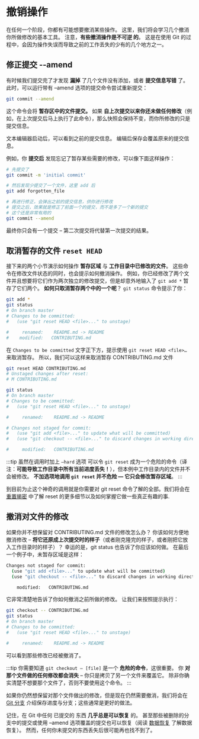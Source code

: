 # 撤销操作

在任何一个阶段，你都有可能想要撤消某些操作。 这里，我们将会学习几个撤消你所做修改的基本工具。 注意，**有些撤消操作是不可逆 的**。 这是在使用 Git 的过程中，会因为操作失误而导致之前的工作丢失的少有的几个地方之一。

## 修正提交 --amend

有时候我们提交完了才发现 **漏掉** 了几个文件没有添加，或者 **提交信息写错** 了。 此时，可以运行带有 –amend 选项的提交命令尝试重新提交：

```sh
git commit --amend
```

这个命令会将 **暂存区中的文件提交。** 如果 **自上次提交以来你还未做任何修改**（例如，在上次提交后马上执行了此命令），那么快照会保持不变，而你所修改的只是提交信息。

文本编辑器启动后，可以看到之前的提交信息。 编辑后保存会覆盖原来的提交信息。

例如，你 **提交后** 发现忘记了暂存某些需要的修改，可以像下面这样操作：

```sh
# 先提交了
git commit -m 'initial commit'   

# 然后发现少提交了一个文件，这里 add 后
git add forgotten_file

# 再进行修正，会弹出之前的提交信息，供你进行修改
# 提交之后，效果就是修正了前面一个的提交，而不是多了一个新的提交
# 这个还是非常有用的
git commit --amend
```

最终你只会有一个提交 – 第二次提交将代替第一次提交的结果。

## 取消暂存的文件 `reset HEAD`

接下来的两个小节演示如何操作 **暂存区域** 与 **工作目录中已修改的文件**。 这些命令在修改文件状态的同时，也会提示如何撤消操作。 例如，你已经修改了两个文件并且想要将它们作为两次独立的修改提交，但是却意外地输入了 `git add *` 暂存了它们两个。 **如何只取消暂存两个中的一个呢**？ `git status` 命令提示了你：

```sh
git add *
git status
# On branch master
# Changes to be committed:
#   (use "git reset HEAD <file>..." to unstage)

#     renamed:    README.md -> README
#    modified:   CONTRIBUTING.md
```

在 `Changes to be committed` 文字正下方，提示使用 `git reset HEAD <file>…` 来取消暂存。 所以，我们可以这样来取消暂存 CONTRIBUTING.md 文件

```sh
git reset HEAD CONTRIBUTING.md
# Unstaged changes after reset:
# M	CONTRIBUTING.md

git status
# On branch master
# Changes to be committed:
#   (use "git reset HEAD <file>..." to unstage)

#     renamed:    README.md -> README

# Changes not staged for commit:
#   (use "git add <file>..." to update what will be committed)
#   (use "git checkout -- <file>..." to discard changes in working directory)

#     modified:   CONTRIBUTING.md
```

:::tip
虽然在调用时加上 `–hard` 选项 可以令 `git reset` 成为一个危险的命令（译注：**可能导致工作目录中所有当前进度丢失！**），但本例中工作目录内的文件并不会被修改。 **不加选项地调用 `git reset` 并不危险 — 它只会修改暂存区域**。
:::

到目前为止这个神奇的调用就是你需要对 git reset 命令了解的全部。我们将会在 [重置揭密](https://git-scm.com/book/zh/v2/Git-%E5%B7%A5%E5%85%B7-%E9%87%8D%E7%BD%AE%E6%8F%AD%E5%AF%86) 中了解 reset 的更多细节以及如何掌握它做一些真正有趣的事.

## 撤消对文件的修改

如果你并不想保留对 CONTRIBUTING.md 文件的修改怎么办？ 你该如何方便地撤消修改 – **将它还原成上次提交时的样子**（或者刚克隆完的样子，或者刚把它放入工作目录时的样子）？ 幸运的是，git status 也告诉了你应该如何做。 在最后一个例子中，未暂存区域是这样：

```sh
Changes not staged for commit:
  (use "git add <file>..." to update what will be committed)
  (use "git checkout -- <file>..." to discard changes in working directory)

    modified:   CONTRIBUTING.md
```

它非常清楚地告诉了你如何撤消之前所做的修改。 让我们来按照提示执行：

```sh
git checkout -- CONTRIBUTING.md
git status
# On branch master
# Changes to be committed:
#   (use "git reset HEAD <file>..." to unstage)

#     renamed:    README.md -> README
```

可以看到那些修改已经被撤消了。

:::tip
你需要知道 `git checkout — [file]` 是一个 **危险的命令**，这很重要。 你 **对那个文件做的任何修改都会消失** – 你只是拷贝了另一个文件来覆盖它。 除非你确实清楚不想要那个文件了，否则不要使用这个命令。
:::

如果你仍然想保留对那个文件做出的修改，但是现在仍然需要撤消，我们将会在 [Git 分支](https://git-scm.com/book/zh/v2/Git-%E5%88%86%E6%94%AF-%E5%88%86%E6%94%AF%E7%AE%80%E4%BB%8B) 介绍保存进度与分支；这些通常是更好的做法。

记住，在 Git 中任何 已提交的 东西 **几乎总是可以恢复** 的。 甚至那些被删除的分支中的提交或使用 –amend 选项覆盖的提交也可以恢复（阅读 [数据恢复](https://git-scm.com/book/zh/v2/Git-%E5%86%85%E9%83%A8%E5%8E%9F%E7%90%86-%E7%BB%B4%E6%8A%A4%E4%B8%8E%E6%95%B0%E6%8D%AE%E6%81%A2%E5%A4%8D#_data_recovery) 了解数据恢复）。 然而，任何你未提交的东西丢失后很可能再也找不到了。
